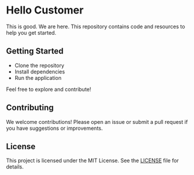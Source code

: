 # Hello Customer

This is good. We are here.
This repository contains code and resources to help you get started.

## Getting Started

- Clone the repository
- Install dependencies
- Run the application

Feel free to explore and contribute!

## Contributing

We welcome contributions! Please open an issue or submit a pull request if you have suggestions or improvements.

## License

This project is licensed under the MIT License. See the [LICENSE](LICENSE) file for details.
